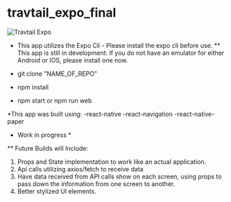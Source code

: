 # travtail_expo_final

![Travtail Expo](/img/travtail.gif)

* This app utilizes the Expo Cli - Please install the expo cli before use.
** This app is still in development: If you do not have an emulator for either Android or IOS, please install one now.

- git clone "NAME_OF_REPO"

- npm install

- npm start   or    npm run web


*This app was built using:
-react-native
-react-navigation
-react-native-paper


* Work in progress *

** Future Builds will Include:
1. Props and State implementation to work like an actual application.
2. Api calls utilizing axios/fetch to receive data
3. Have data received from API calls show on each screen, using props to pass down the information from one screen to another.
4. Better stylized UI elements. 


